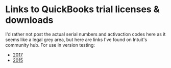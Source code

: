 # Links to QuickBooks trial licenses & downloads

I'd rather not post the actual serial numbers and activaction
codes here as it seems like a legal grey area, but here are
links I've found on Intuit's community hub. For use in version
testing:

 - [2017](https://community.intuit.com/articles/1207255)
 - [2015](https://community.intuit.com/questions/1196396-i-m-using-the-quickbooks-trial-version-for-my-business-i-can-only-access-quickbooks-while-i-have-an-internet-connection-if-i-purchase-can-i-work-off-line)
